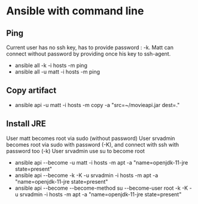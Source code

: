 # Ansible with command line

## Ping 
Current user has no ssh key, has to provide password : -k. Matt can connect without password by providing once his key to ssh-agent.
- ansible all -k -i hosts -m ping
- ansible all -u matt -i hosts -m ping

## Copy artifact
- ansible api -u matt -i hosts -m copy -a "src=~/movieapi.jar dest=."

## Install JRE
User matt becomes root via sudo (without password)
User srvadmin becomes root via sudo with password (-K), and connect with ssh with password too (-k)
User srvadmin use su to become root
- ansible api --become -u matt -i hosts -m apt -a "name=openjdk-11-jre state=present"
- ansible api --become -k -K -u srvadmin -i hosts -m apt -a "name=openjdk-11-jre state=present"
- ansible api --become --become-method su --become-user root -k -K -u srvadmin -i hosts -m apt -a "name=openjdk-11-jre state=present"
